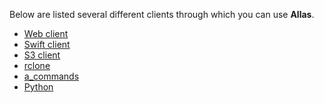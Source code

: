 Below are listed several different clients
through which you can use **Allas**.

- [Web client](using_allas/web_client.md)
- [Swift client](using_allas/swift_client.md)
- [S3 client](using_allas/s3_client.md)
- [rclone](using_allas/rclone.md)
- [a_commands](using_allas/a_commands.md)
- [Python](using_allas/python_library.md)
